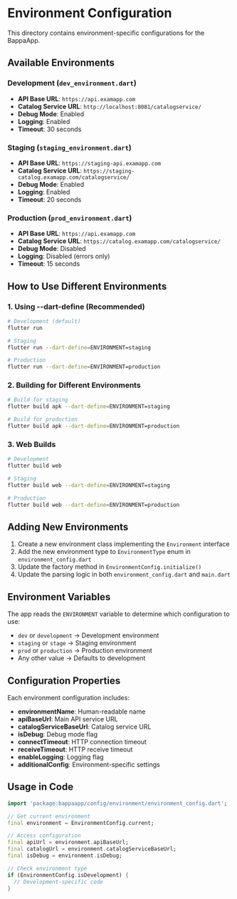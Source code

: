# Environment Configuration

This directory contains environment-specific configurations for the BappaApp.

## Available Environments

### Development (`dev_environment.dart`)
- **API Base URL**: `https://api.examapp.com`
- **Catalog Service URL**: `http://localhost:8081/catalogservice/`
- **Debug Mode**: Enabled
- **Logging**: Enabled
- **Timeout**: 30 seconds

### Staging (`staging_environment.dart`)
- **API Base URL**: `https://staging-api.examapp.com`
- **Catalog Service URL**: `https://staging-catalog.examapp.com/catalogservice/`
- **Debug Mode**: Enabled
- **Logging**: Enabled
- **Timeout**: 20 seconds

### Production (`prod_environment.dart`)
- **API Base URL**: `https://api.examapp.com`
- **Catalog Service URL**: `https://catalog.examapp.com/catalogservice/`
- **Debug Mode**: Disabled
- **Logging**: Disabled (errors only)
- **Timeout**: 15 seconds

## How to Use Different Environments

### 1. Using --dart-define (Recommended)

```bash
# Development (default)
flutter run

# Staging
flutter run --dart-define=ENVIRONMENT=staging

# Production
flutter run --dart-define=ENVIRONMENT=production
```

### 2. Building for Different Environments

```bash
# Build for staging
flutter build apk --dart-define=ENVIRONMENT=staging

# Build for production
flutter build apk --dart-define=ENVIRONMENT=production
```

### 3. Web Builds

```bash
# Development
flutter build web

# Staging
flutter build web --dart-define=ENVIRONMENT=staging

# Production
flutter build web --dart-define=ENVIRONMENT=production
```

## Adding New Environments

1. Create a new environment class implementing the `Environment` interface
2. Add the new environment type to `EnvironmentType` enum in `environment_config.dart`
3. Update the factory method in `EnvironmentConfig.initialize()`
4. Update the parsing logic in both `environment_config.dart` and `main.dart`

## Environment Variables

The app reads the `ENVIRONMENT` variable to determine which configuration to use:
- `dev` or `development` → Development environment
- `staging` or `stage` → Staging environment  
- `prod` or `production` → Production environment
- Any other value → Defaults to development

## Configuration Properties

Each environment configuration includes:
- **environmentName**: Human-readable name
- **apiBaseUrl**: Main API service URL
- **catalogServiceBaseUrl**: Catalog service URL
- **isDebug**: Debug mode flag
- **connectTimeout**: HTTP connection timeout
- **receiveTimeout**: HTTP receive timeout
- **enableLogging**: Logging flag
- **additionalConfig**: Environment-specific settings

## Usage in Code

```dart
import 'package:bappaapp/config/environment/environment_config.dart';

// Get current environment
final environment = EnvironmentConfig.current;

// Access configuration
final apiUrl = environment.apiBaseUrl;
final catalogUrl = environment.catalogServiceBaseUrl;
final isDebug = environment.isDebug;

// Check environment type
if (EnvironmentConfig.isDevelopment) {
  // Development-specific code
}
```
